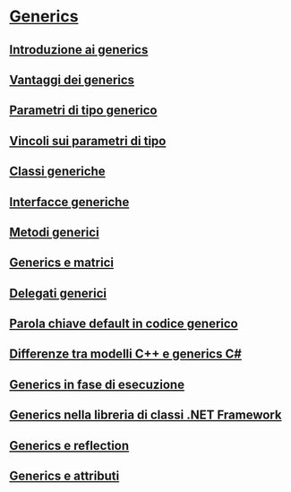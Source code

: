# [Generics](index.md)
## [Introduzione ai generics](introduction-to-generics.md)
## [Vantaggi dei generics](benefits-of-generics.md)
## [Parametri di tipo generico](generic-type-parameters.md)
## [Vincoli sui parametri di tipo](constraints-on-type-parameters.md)
## [Classi generiche](generic-classes.md)
## [Interfacce generiche](generic-interfaces.md)
## [Metodi generici](generic-methods.md)
## [Generics e matrici](generics-and-arrays.md)
## [Delegati generici](generic-delegates.md)
## [Parola chiave default in codice generico](default-keyword-in-generic-code.md)
## [Differenze tra modelli C++ e generics C#](differences-between-cpp-templates-and-csharp-generics.md)
## [Generics in fase di esecuzione](generics-in-the-run-time.md)
## [Generics nella libreria di classi .NET Framework](generics-in-the-net-framework-class-library.md)
## [Generics e reflection](generics-and-reflection.md)
## [Generics e attributi](generics-and-attributes.md)
